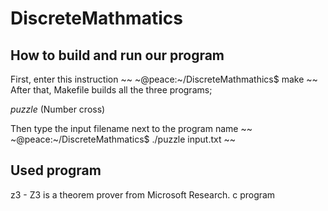 # DiscreteMathmatics
## How to build and run our program
First, enter this instruction
~~
~@peace:~/DiscreteMathmathics$   make
~~
After that, Makefile builds all the three programs; 


_puzzle_ (Number cross)<br> 


Then type the input filename next to the program name
~~
~@peace:~/DiscreteMathmatics$   ./puzzle input.txt
~~

## Used program
z3 - Z3 is a theorem prover from Microsoft Research.
c program
